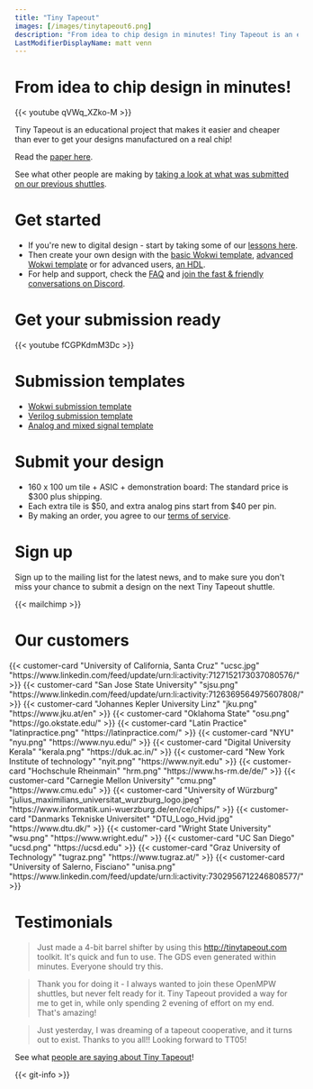 ```yaml
---
title: "Tiny Tapeout"
images: [/images/tinytapeout6.png]
description: "From idea to chip design in minutes! Tiny Tapeout is an educational project that makes it easier and cheaper than ever to get your designs manufactured on a real chip."
LastModifierDisplayName: matt venn
---
```


# From idea to chip design in minutes!

{{< youtube qVWq_XZko-M >}}

Tiny Tapeout is an educational project that makes it easier and cheaper than ever to get your designs manufactured on a real chip!

Read the [paper here](https://www.techrxiv.org/users/799365/articles/1165896-tiny-tapeout-a-shared-silicon-tapeout-platform-accessible-to-everyone).

See what other people are making by [taking a look at what was submitted on our previous shuttles](/runs/).

# Get started

* If you're new to digital design - start by taking some of our [lessons here](digital_design).
* Then create your own design with the [basic Wokwi template](https://wokwi.com/projects/354858054593504257), [advanced Wokwi template](https://wokwi.com/projects/419323243133324289) or for advanced users, [an HDL](/hdl).
* For help and support, check the [FAQ](faq) and [join the fast & friendly conversations on Discord](https://discord.gg/qZHPrPsmt6).

# Get your submission ready

{{< youtube fCGPKdmM3Dc >}}

# Submission templates

* [Wokwi submission template](https://github.com/TinyTapeout/tt10-wokwi-template)
* [Verilog submission template](https://github.com/TinyTapeout/tt10-verilog-template)
* [Analog and mixed signal template](https://github.com/TinyTapeout/tt10-analog-template)

# Submit your design

* 160 x 100 um tile + ASIC + demonstration board: The standard price is $300 plus shipping.  
* Each extra tile is $50, and extra analog pins start from $40 per pin.
* By making an order, you agree to our [terms of service](terms).

# Sign up

Sign up to the mailing list for the latest news, and to make sure you don't miss your chance to submit a design on the next Tiny Tapeout shuttle.

{{< mailchimp >}}

# Our customers

<div style="display: flex; flex-wrap: wrap; justify-content: center;">
  {{< customer-card "University of California, Santa Cruz" "ucsc.jpg" "https://www.linkedin.com/feed/update/urn:li:activity:7127152173037080576/" >}}
  {{< customer-card "San Jose State University" "sjsu.png" "https://www.linkedin.com/feed/update/urn:li:activity:7126369564975607808/" >}}
  {{< customer-card "Johannes Kepler University Linz" "jku.png" "https://www.jku.at/en" >}}
  {{< customer-card "Oklahoma State" "osu.png" "https://go.okstate.edu/" >}}
  {{< customer-card "Latin Practice" "latinpractice.png" "https://latinpractice.com/" >}}
  {{< customer-card "NYU" "nyu.png" "https://www.nyu.edu/" >}}
  {{< customer-card "Digital University Kerala" "kerala.png" "https://duk.ac.in/" >}}
  {{< customer-card "New York Institute of technology" "nyit.png" "https://www.nyit.edu" >}}
  {{< customer-card "Hochschule Rheinmain" "hrm.png" "https://www.hs-rm.de/de/" >}}
  {{< customer-card "Carnegie Mellon University" "cmu.png" "https://www.cmu.edu" >}}
  {{< customer-card "University of Würzburg" "julius_maximilians_universitat_wurzburg_logo.jpeg" "https://www.informatik.uni-wuerzburg.de/en/ce/chips/" >}} 
  {{< customer-card "Danmarks Tekniske Universitet" "DTU_Logo_Hvid.jpg" "https://www.dtu.dk/" >}}
  {{< customer-card "Wright State University" "wsu.png" "https://www.wright.edu/" >}}
  {{< customer-card "UC San Diego" "ucsd.png" "https://ucsd.edu" >}}
  {{< customer-card "Graz University of Technology" "tugraz.png" "https://www.tugraz.at/" >}}
  {{< customer-card "University of Salerno, Fisciano" "unisa.png" "https://www.linkedin.com/feed/update/urn:li:activity:7302956712246808577/" >}}
</div>

# Testimonials

> Just made a 4-bit barrel shifter by using this http://tinytapeout.com toolkit. It's quick and fun to use. The GDS even generated within minutes. Everyone should try this.

> Thank you for doing it - I always wanted to join these OpenMPW shuttles, but never felt ready for it. Tiny Tapeout provided a way for me to get in, while only spending 2 evening of effort on my end. That's amazing!

> Just yesterday, I was dreaming of a tapeout cooperative, and it turns out to exist. Thanks to you all!! Looking forward to TT05!

See what [people are saying about Tiny Tapeout](https://twitter.com/search?q=tinytapeout)!

{{< git-info >}}
